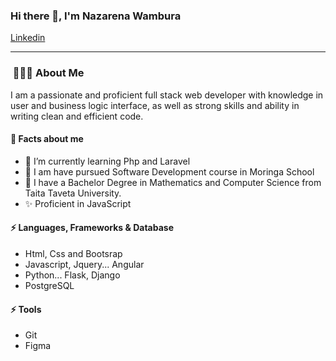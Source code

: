 ### Hi there 👋, I'm Nazarena Wambura

[Linkedin](https://www.linkedin.com/in/nazarena-wambura/)

---

<h3> &nbsp;👩🏾‍💻 About Me </h3>
I am a passionate and proficient full stack web developer with knowledge in user and business  logic interface, as well as strong skills and ability in writing clean and efficient code.

####  🤔 Facts about me
- 🌱 I’m currently learning Php and Laravel
- 📝 I am have pursued Software Development course in Moringa School
- 📝 I have a Bachelor Degree in Mathematics and Computer Science from Taita Taveta University.
- ✨ Proficient in JavaScript

#### ⚡ Languages, Frameworks & Database
* Html, Css and Bootsrap
* Javascript, Jquery... Angular
* Python... Flask, Django
* PostgreSQL

#### ⚡ Tools
* Git
* Figma


